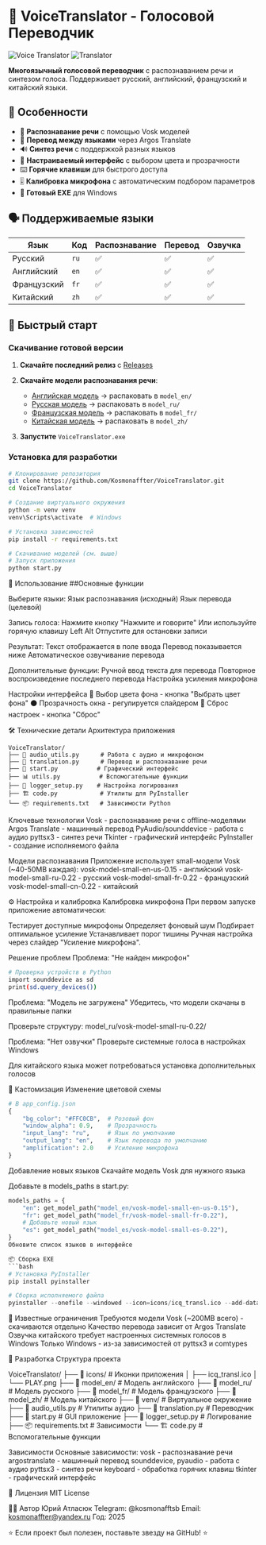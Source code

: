 # 🎤 VoiceTranslator - Голосовой Переводчик

![Voice Translator](icons/screen.png)
![Translator](icons/screen1.png)

**Многоязычный голосовой переводчик** с распознаванием речи и синтезом голоса. Поддерживает русский, английский, французский и китайский языки.

## 🌟 Особенности

- 🎤 **Распознавание речи** с помощью Vosk моделей
- 🔄 **Перевод между языками** через Argos Translate
- 🔊 **Синтез речи** с поддержкой разных языков
- 🎨 **Настраиваемый интерфейс** с выбором цвета и прозрачности
- ⌨️ **Горячие клавиши** для быстрого доступа
- 🎚️ **Калибровка микрофона** с автоматическим подбором параметров
- 📱 **Готовый EXE** для Windows

## 🗣️ Поддерживаемые языки

| Язык | Код | Распознавание | Перевод | Озвучка |
|------|-----|---------------|---------|----------|
| Русский | `ru` | ✅ | ✅ | ✅ |
| Английский | `en` | ✅ | ✅ | ✅ |
| Французский | `fr` | ✅ | ✅ | ✅ |
| Китайский | `zh` | ✅ | ✅ | ✅ |

## 🚀 Быстрый старт

### Скачивание готовой версии

1. **Скачайте последний релиз** с [Releases](https://github.com/Kosmonaffter/VoiceTranslator/releases)
2. **Скачайте модели распознавания речи**:
   - [Английская модель](https://alphacephei.com/vosk/models/vosk-model-small-en-us-0.15.zip) → распаковать в `model_en/`
   - [Русская модель](https://alphacephei.com/vosk/models/vosk-model-small-ru-0.22.zip) → распаковать в `model_ru/`
   - [Французская модель](https://alphacephei.com/vosk/models/vosk-model-small-fr-0.22.zip) → распаковать в `model_fr/`
   - [Китайская модель](https://alphacephei.com/vosk/models/vosk-model-small-cn-0.22.zip) → распаковать в `model_zh/`

3. **Запустите** `VoiceTranslator.exe`

### Установка для разработки

```bash
# Клонирование репозитория
git clone https://github.com/Kosmonaffter/VoiceTranslator.git
cd VoiceTranslator

# Создание виртуального окружения
python -m venv venv
venv\Scripts\activate  # Windows

# Установка зависимостей
pip install -r requirements.txt

# Скачивание моделей (см. выше)
# Запуск приложения
python start.py
```


🎯 Использование
##Основные функции

Выберите языки:
Язык распознавания (исходный)
Язык перевода (целевой)

Запись голоса:
Нажмите кнопку "Нажмите и говорите"
Или используйте горячую клавишу Left Alt
Отпустите для остановки записи

Результат:
Текст отображается в поле ввода
Перевод показывается ниже
Автоматическое озвучивание перевода

Дополнительные функции:
Ручной ввод текста для перевода
Повторное воспроизведение последнего перевода
Настройка усиления микрофона

Настройки интерфейса
🎨 Выбор цвета фона - кнопка "Выбрать цвет фона"
⚫ Прозрачность окна - регулируется слайдером
🔄 Сброс настроек - кнопка "Сброс"

🛠️ Технические детали
Архитектура приложения
```text
VoiceTranslator/
├── 🎤 audio_utils.py      # Работа с аудио и микрофоном
├── 🔄 translation.py      # Перевод и распознавание речи
├── 🎨 start.py           # Графический интерфейс
├── 📊 utils.py           # Вспомогательные функции
├── 📝 logger_setup.py    # Настройка логирования
├── 🏗️ code.py            # Утилиты для PyInstaller
└── 📦 requirements.txt   # Зависимости Python
```
Ключевые технологии
Vosk - распознавание речи с offline-моделями
Argos Translate - машинный перевод
PyAudio/sounddevice - работа с аудио
pyttsx3 - синтез речи
Tkinter - графический интерфейс
PyInstaller - создание исполняемого файла

Модели распознавания
Приложение использует small-модели Vosk (~40-50MB каждая):
vosk-model-small-en-us-0.15 - английский
vosk-model-small-ru-0.22 - русский
vosk-model-small-fr-0.22 - французский
vosk-model-small-cn-0.22 - китайский

⚙️ Настройка и калибровка
Калибровка микрофона
При первом запуске приложение автоматически:

Тестирует доступные микрофоны
Определяет фоновый шум
Подбирает оптимальное усиление
Устанавливает порог тишины
Ручная настройка через слайдер "Усиление микрофона".

Решение проблем
Проблема: "Не найден микрофон"

```bash
# Проверка устройств в Python
import sounddevice as sd
print(sd.query_devices())
```
Проблема: "Модель не загружена"
Убедитесь, что модели скачаны в правильные папки

Проверьте структуру: model_ru/vosk-model-small-ru-0.22/

Проблема: "Нет озвучки"
Проверьте системные голоса в настройках Windows

Для китайского языка может потребоваться установка дополнительных голосов

🎨 Кастомизация
Изменение цветовой схемы

```python
# В app_config.json
{
    "bg_color": "#FFC0CB",  # Розовый фон
    "window_alpha": 0.9,    # Прозрачность
    "input_lang": "ru",     # Язык по умолчанию
    "output_lang": "en",    # Язык перевода по умолчанию
    "amplification": 2.0    # Усиление микрофона
}
```
Добавление новых языков
Скачайте модель Vosk для нужного языка

Добавьте в models_paths в start.py:

```python
models_paths = {
    "en": get_model_path("model_en/vosk-model-small-en-us-0.15"),
    "fr": get_model_path("model_fr/vosk-model-small-fr-0.22"),
    # Добавьте новый язык
    "es": get_model_path("model_es/vosk-model-small-es-0.22"),
}
Обновите список языков в интерфейсе

📦 Сборка EXE
```bash
# Установка PyInstaller
pip install pyinstaller

# Сборка исполняемого файла
pyinstaller --onefile --windowed --icon=icons/icq_transl.ico --add-data="icons;icons" --add-data="model_en;model_en" --add-data="model_ru;model_ru" --add-data="model_fr;model_fr" --add-data="model_zh;model_zh" start.py
```

🐛 Известные ограничения
Требуются модели Vosk (~200MB всего) - скачиваются отдельно
Качество перевода зависит от Argos Translate
Озвучка китайского требует настроенных системных голосов в Windows
Только Windows - из-за зависимостей от pyttsx3 и comtypes

🤝 Разработка
Структура проекта

VoiceTranslator/
├── 📁 icons/              # Иконки приложения
│   ├── icq_transl.ico
│   └── PLAY.png
├── 📁 model_en/           # Модель английского
├── 📁 model_ru/           # Модель русского
├── 📁 model_fr/           # Модель французского
├── 📁 model_zh/           # Модель китайского
├── 📁 venv/               # Виртуальное окружение
├── 🎤 audio_utils.py      # Утилиты аудио
├── 🔄 translation.py      # Переводчик
├── 🎨 start.py           # GUI приложение
├── 📝 logger_setup.py    # Логирование
├── 📦 requirements.txt   # Зависимости
└── 🏗️ code.py            # Вспомогательные функции

Зависимости
Основные зависимости:
vosk - распознавание речи
argostranslate - машинный перевод
sounddevice, pyaudio - работа с аудио
pyttsx3 - синтез речи
keyboard - обработка горячих клавиш
tkinter - графический интерфейс

📄 Лицензия
MIT License

👨‍💻 Автор
Юрий Атласюк
Telegram: @kosmonafftsb
Email: kosmonaffter@yandex.ru
Год: 2025

⭐ Если проект был полезен, поставьте звезду на GitHub! ⭐